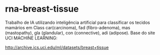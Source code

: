 # rna-breast-tissue
Trabalho de IA utilizando inteligência artificial para classificar os tecidos mamários em
Class car(carcinoma), fad (fibro-adenoma), mas (mastopathy), gla (glandular), con (connective), adi (adipose). 
Base do site UCI MACHINE LEARNING:

http://archive.ics.uci.edu/ml/datasets/breast+tissue
